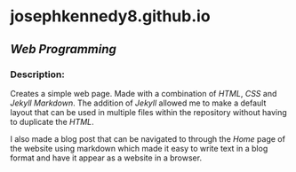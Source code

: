 # josephkennedy8.github.io

## *Web Programming*

### Description:

Creates a simple web page. Made with a combination of *HTML*, *CSS* and *Jekyll Markdown*. The addition of *Jekyll* allowed me to make a default layout that can be used in multiple files within the repository without having to duplicate the *HTML*.

I also made a blog post that can be navigated to through the *Home* page of the website using markdown which made it easy to write text in a blog format and have it appear as a website in a browser.
